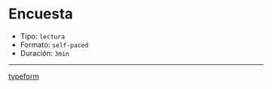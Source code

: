 # Encuesta

- Tipo: `lectura`
- Formato: `self-paced`
- Duración: `3min`

---

[typeform](https://laboratoria.typeform.com/to/MXL6iir0?email=xxxxx&fname=xxxxx&city=xxxxx&flow=xxxxx&type=xxxxx&uid=xxxxx&cohortid=xxxxx&unitid=xxxxx&partid=xxxxx)
